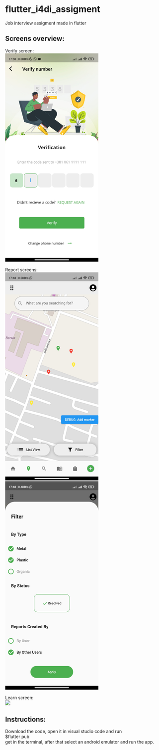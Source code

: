 # flutter_i4di_assigment
Job interview assigment made in flutter

## **Screens overview:**  

Verify screen:  
<img src="/Verify.jpg" width="300"><br>

Report screens:  
<img src="/ReportScreen.jpg" width="300">
<img src="/ReportScreenFilter.jpg" width="300"><br>

Learn screen:  
<img src="/LearnScreen.gif" width="300"><br>  

## **Instructions:**  

Download the code, open it in visual studio code and run   
$flutter pub  
get in the terminal, after that select an android emulator and run the app.

